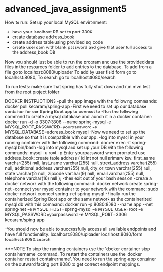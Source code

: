 # advanced_java_assignment5

How to run:
Set up your local MySQL environment:
- have your localhost DB set to port 3306
- create database address_book
- create address table using provided sql code
- create user sam with blank password and give that user full access to the address_book DB

Now you should just be able to run the program and use the provided data files in the resources folder to add entries to the database.
To add from a file go to localhost:8080/uploader
To add by user field form go to localhost:8080/
To search go to localhost:8080/search

To run tests: make sure that spring has fully shut down and run mvn test from the root project folder

DOCKER INSTRUCTIONS
-pull the app image with the following commands:
    docker pull kecaram/spring-app
-First we need to set up our database container for our Spring Boot app to connect to
-Run the following command to create a mysql database and launch it in a docker container:
    docker run -d -p 3307:3306 --name spring-mysql -e MYSQL_ROOT_PASSWORD=yourpassword 
    -e MYSQL_DATABASE=address_book mysql
-Now we need to set up the database so that it is compatible with our app.
-log into mysql in your running container with the following command:
    docker exec -it spring-mysql bin/bash
-log into mysql and set up your DB with the following commands:
    mysql -u root -p
    Enter yourpassword when prompted
    use address_book;
    create table address
    (
        id int not null primary key,
        first_name         varchar(255) null,
        last_name          varchar(255) null,
        street_address     varchar(255) null,
        additional_address varchar(255) null,
        city_or_town       varchar(255) null,
        state              varchar(2)   null,
        zipcode            varchar(9)   null,
        email              varchar(255) null,
        telephone          varchar(16)  null
    );
-then exit out of your bash session
-create a docker network with the following command:
    docker network create spring-net
-connect your mysql container to your network with the command:
    sudo docker network connect spring-net spring-mysql
-Finally run the containerized Spring Boot app on the same network as the containerized mysql
db with this command:
    docker run -p 8080:8080 --name app --net spring-net -e MYSQL_HOST=spring-mysql -e MYSQL_USER=root
    -e MYSQL_PASSWORD=yourpassword -e MYSQL_PORT=3306 kecaram/sping-app

-You should now be able to successfully access all available endpoints and have full
functionality:
    localhost:8080/uploader
    localhost:8080/form
    localhost:8080/search

***NOTE To stop the running containers use the 'docker container stop containername' command. 
To restart the containers use the 'docker container restart containername'.
You need to run the spring-app container on the outward facing port 8080 to get correct
endpoint mappings.

